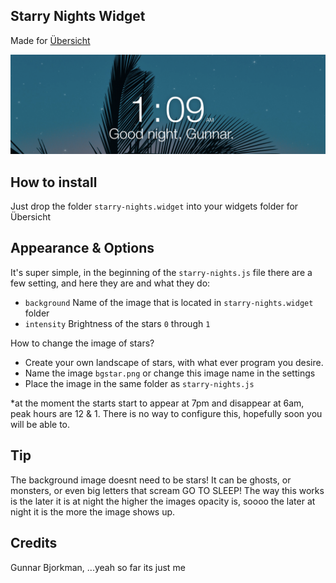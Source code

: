 Starry Nights Widget
---

Made for [Übersicht](http://tracesof.net/uebersicht/)

![Screenshot of this Übersicht istats.widget](screenshot.png)

## How to install

Just drop the folder `starry-nights.widget` into your widgets folder for Übersicht

## Appearance & Options

It's super simple, in the beginning of the `starry-nights.js` file there are a few setting, and here they are and what they do:

* `background` Name of the image that is located in `starry-nights.widget` folder
* `intensity` Brightness of the stars `0` through `1`

How to change the image of stars?

* Create your own landscape of stars, with what ever program you desire.
* Name the image `bgstar.png` or change this image name in the settings
* Place the image in the same folder as `starry-nights.js`

*at the moment the starts start to appear at 7pm and disappear at 6am, peak hours are 12 & 1. There is no way to configure this, hopefully soon you will be able to.

## Tip

The background image doesnt need to be stars! It can be ghosts, or monsters, or even big letters that scream GO TO SLEEP! The way this works is the later it is at night the higher the images opacity is, soooo the later at night it is the more the image shows up.

## Credits

Gunnar Bjorkman, ...yeah so far its just me
